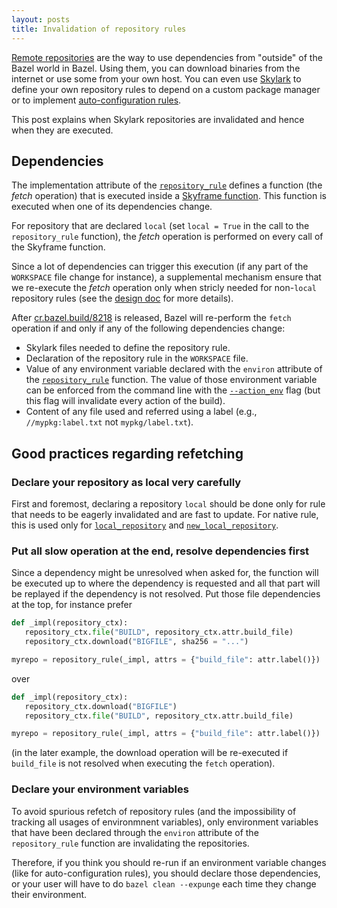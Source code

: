 ```yaml
---
layout: posts
title: Invalidation of repository rules
---
```


[Remote repositories](https://docs.bazel.build/versions/master/external.html) are the way to use dependencies from
"outside" of the Bazel world in Bazel. Using them, you can download binaries from the
internet or use some from your own host. You can even use
[Skylark](https://docs.bazel.build/versions/master/skylark/repository_rules.html) to define your own repository rules to depend
on a custom package manager or to implement
[auto-configuration rules](https://blog.bazel.build/2016/03/31/autoconfiguration.html).

This post explains when Skylark repositories are invalidated and hence when they are executed.

## Dependencies

The implementation attribute of the
[`repository_rule`](https://docs.bazel.build/versions/master/skylark/lib/globals.html#repository_rule)
defines a function (the _fetch_ operation) that is executed inside a
[Skyframe function](https://www.bazel.build/designs/skyframe.html). This function is executed when
one of its dependencies change.

For repository that are declared `local` (set `local = True` in the call to the
`repository_rule` function), the _fetch_ operation is performed on every call of the
Skyframe function.

Since a lot of dependencies can trigger this execution (if any part of the `WORKSPACE`
file change for instance), a supplemental mechanism ensure that we re-execute the
_fetch_ operation only when stricly needed for non-`local` repository rules (see the
[design doc](/designs/2016/10/18/repository-invalidation.html) for more details).

After [cr.bazel.build/8218](https://cr.bazel.build/8218) is released, Bazel will
re-perform the `fetch` operation if and only if any of the following
dependencies change:

- Skylark files needed to define the repository rule.
- Declaration of the repository rule in the `WORKSPACE` file.
- Value of any environment variable declared with the `environ` attribute of the [`repository_rule`](https://docs.bazel.build/versions/master/skylark/lib/globals.html#repository_rule) function. The value of those environment variable can be enforced from the command line with the
[`--action_env`](https://docs.bazel.build/versions/master/command-line-reference.html#flag--action_env) flag (but this
flag will invalidate every action of the build).
- Content of any file used and referred using a label (e.g., `//mypkg:label.txt` not `mypkg/label.txt`).

## Good practices regarding refetching

### Declare your repository as local very carefully

First and foremost, declaring a repository `local` should be done only for rule that
needs to be eagerly invalidated and are fast to update. For native rule, this is used only
for [`local_repository`](https://docs.bazel.build/versions/master/be/workspace.html#local_repository) and
[`new_local_repository`](https://docs.bazel.build/versions/master/be/workspace.html#new_local_repository).

### Put all slow operation at the end, resolve dependencies first

Since a dependency might be unresolved when asked for, the function will be executed
up to where the dependency is requested and all that part will be replayed if the
dependency is not resolved. Put those file dependencies at the top, for instance prefer

```python
def _impl(repository_ctx):
   repository_ctx.file("BUILD", repository_ctx.attr.build_file)
   repository_ctx.download("BIGFILE", sha256 = "...")

myrepo = repository_rule(_impl, attrs = {"build_file": attr.label()})
```

over

```python
def _impl(repository_ctx):
   repository_ctx.download("BIGFILE")
   repository_ctx.file("BUILD", repository_ctx.attr.build_file)

myrepo = repository_rule(_impl, attrs = {"build_file": attr.label()})
```

(in the later example, the download operation will be re-executed if `build_file` is not
resolved when executing the `fetch` operation).

### Declare your environment variables

To avoid spurious refetch of repository rules (and the impossibility of tracking all
usages of environmnent variables), only environment variables that have been declared
through the `environ` attribute of the `repository_rule` function are invalidating
the repositories.

Therefore, if you think you should re-run if an environment variable changes (like
for auto-configuration rules), you should declare those dependencies, or your user
will have to do `bazel clean --expunge` each time they change their environment.
